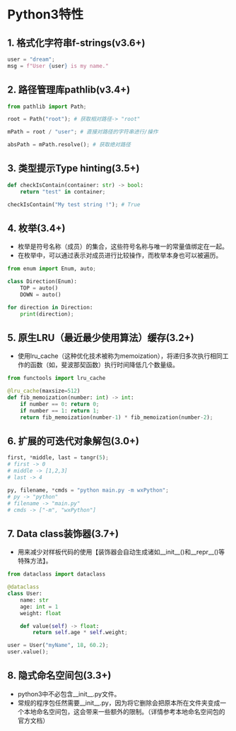# Python3特性

## 1. 格式化字符串f-strings(v3.6+)
```py
user = "dream";
msg = f"User {user} is my name."
```

## 2. 路径管理库pathlib(v3.4+)
```py
from pathlib import Path;

root = Path("root"); # 获取相对路径-> "root"

mPath = root / "user"; # 直接对路径的字符串进行/操作

absPath = mPath.resolve(); # 获取绝对路径

```

## 3. 类型提示Type hinting(3.5+)
```py
def checkIsContain(container: str) -> bool:
    return "test" in container;

checkIsContain("My test string !"); # True
```

## 4. 枚举(3.4+)
  * 枚举是符号名称（成员）的集合，这些符号名称与唯一的常量值绑定在一起。
  * 在枚举中，可以通过表示对成员进行比较操作，而枚举本身也可以被遍历。

```py
from enum import Enum, auto;

class Direction(Enum):
	TOP = auto()
	DOWN = auto()

for direction in Direction:
	print(direction);
```

## 5. 原生LRU（最近最少使用算法）缓存(3.2+)
  * 使用lru_cache（这种优化技术被称为memoization），将递归多次执行相同工作的函数（如，斐波那契函数）执行时间降低几个数量级。

```py
from functools import lru_cache

@lru_cache(maxsize=512)
def fib_memoization(number: int) -> int:
	if number == 0: return 0;
	if number == 1: return 1;
	return fib_memoization(number-1) * fib_memoization(number-2);

```

## 6. 扩展的可迭代对象解包(3.0+)
```py
first, *middle, last = tangr(5);
# first -> 0
# middle -> [1,2,3]
# last -> 4

py, filename, *cmds = "python main.py -m wxPython";
# py -> "python"
# filename -> "main.py"
# cmds -> ["-m", "wxPython"]
```

## 7. Data class装饰器(3.7+)
  * 用来减少对样板代码的使用【装饰器会自动生成诸如__init__()和__repr__()等特殊方法】。

```py
from dataclass import dataclass

@dataclass
class User:
	name: str
	age: int = 1
	weight: float

	def value(self) -> float:
		return self.age * self.weight;

user = User("myName", 18, 60.2);
user.value();
```

## 8. 隐式命名空间包(3.3+)
  * python3中不必包含__init__.py文件。
  * 常规的程序包任然需要__init__.py，因为将它删除会把原本所在文件夹变成一个本地命名空间包，这会带来一些额外的限制。（详情参考本地命名空间包的官方文档）